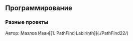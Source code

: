 <h2>Программирование</h2>
<h3>Разные проекты</h3>
​Автор: Мазлов Иван
​​ 
[[1. PathFind Labirinth]](./PathFind22/)

